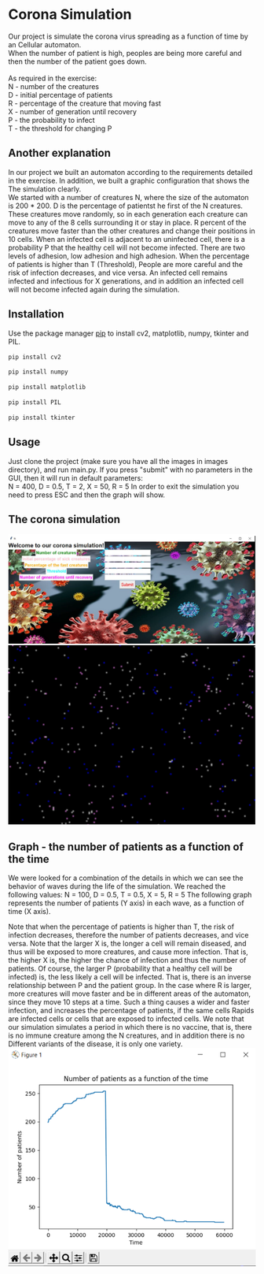 # Corona Simulation


Our project is simulate the corona virus spreading as a function of time by an Cellular automaton.<br />
When the number of patient is high, peoples are being more careful and then the number of the patient goes down.<br />
<br />
As required in the exercise:<br />
N - number of the creatures<br />
D - initial percentage of patients<br />
R - percentage of the creature that moving fast<br />
X - number of generation until recovery<br />
P - the probability to infect<br />
T - the threshold for changing P<br />

## Another explanation
In our project we built an automaton according to the requirements detailed in the exercise. In addition, we built a graphic configuration that shows the
The simulation clearly.<br /> We started with a number of creatures N, where the size of the automaton is 200 * 200. D is the percentage of patientst he first of the N creatures.
These creatures move randomly, so in each generation each creature can move to any of the 8 cells surrounding it or stay in place.
R percent of the creatures move faster than the other creatures and change their positions in 10 cells.
When an infected cell is adjacent to an uninfected cell, there is a probability P that the healthy cell will not become infected.
There are two levels of adhesion, low adhesion and high adhesion. When the percentage of patients is higher than T (Threshold),
People are more careful and the risk of infection decreases, and vice versa.
An infected cell remains infected and infectious for X generations, and in addition an infected cell will not become infected again during the simulation.
  
## Installation

Use the package manager [pip](https://pip.pypa.io/en/stable/) to install cv2, matplotlib, numpy, tkinter and PIL.

```bash
pip install cv2
```
```bash
pip install numpy
```
```bash
pip install matplotlib
```
```bash
pip install PIL 
```
```bash
pip install tkinter 
```

## Usage

Just clone the project (make sure you have all the images in images directory), and run main.py.
If you press "submit" with no parameters in the GUI, then it will run in default parameters:<br />
N = 400, D = 0.5, T = 2, X = 50, R = 5
In order to exit the simulation you need to press ESC and then the graph will show.

## The corona simulation
![b](https://github.com/sapirhender123/Corona-Virus-Simulation/blob/master/CoronaSimulation.PNG)
![c](https://github.com/sapirhender123/Corona-Virus-Simulation/blob/master/Corona2.PNG)

## Graph - the number of patients as a function of the time
We were looked for a combination of the details in which we can see the behavior of waves during the life of the simulation. We reached the following values:
N = 100, D = 0.5, T = 0.5, X = 5, R = 5
The following graph represents the number of patients (Y axis) in each wave, as a function of time (X axis).

Note that when the percentage of patients is higher than T, the risk of infection decreases, therefore the number of patients decreases, and vice versa.
Note that the larger X is, the longer a cell will remain diseased, and thus will be exposed to more creatures,
and cause more infection. That is, the higher X is, the higher the chance of infection and thus the number of patients.
Of course, the larger P (probability that a healthy cell will be infected) is, the less likely a cell will be infected. That is, there is an inverse relationship
between P and the patient group.
In the case where R is larger, more creatures will move faster and be in different areas of the automaton, since they move 10
steps at a time. Such a thing causes a wider and faster infection, and increases the percentage of patients, if the same cells
Rapids are infected cells or cells that are exposed to infected cells.
We note that our simulation simulates a period in which there is no vaccine, that is, there is no immune creature among the N creatures, and in addition there is no
Different variants of the disease, it is only one variety.
![a](https://github.com/sapirhender123/Corona-Virus-Simulation/blob/master/CoronaGraph.PNG)
